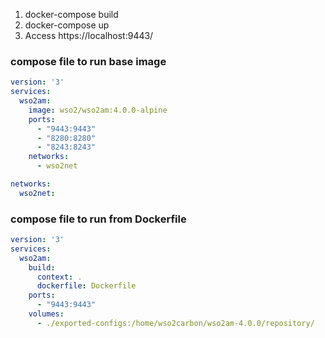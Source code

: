 1. docker-compose build
2. docker-compose up
3. Access https://localhost:9443/

### compose file to run base image
```yaml
version: '3'
services:
  wso2am:
    image: wso2/wso2am:4.0.0-alpine
    ports:
      - "9443:9443"
      - "8280:8280"
      - "8243:8243"
    networks:
      - wso2net

networks:
  wso2net:
```

### compose file to run from Dockerfile
```yaml
version: '3'
services:
  wso2am:
    build:
      context: .
      dockerfile: Dockerfile
    ports:
      - "9443:9443"
    volumes:
      - ./exported-configs:/home/wso2carbon/wso2am-4.0.0/repository/
```
